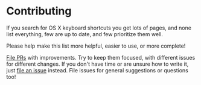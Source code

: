 # Contributing

If you search for OS X keyboard shortcuts you get lots of pages, and none list everything, few are up to date, and few prioritize them well.

Please help make this list more helpful, easier to use, or more complete!

[File PRs](https://github.com/open-guides/og-osx-shortcuts/pulls) with improvements.
Try to keep them focused, with different issues for different changes.
If you don't have time or are unsure how to write it, just
[file an issue](https://github.com/open-guides/og-osx-shortcuts/issues) instead.
File issues for general suggestions or questions too!

